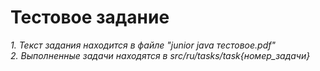 # Тестовое задание
_1. Текст задания находится в файле "junior java тестовое.pdf"_  
_2. Выполненные задачи находятся в src/ru/tasks/task{номер_задачи}_
